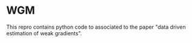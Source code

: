 # WGM
This repro contains python code to associated to the paper "data driven estimation of weak gradients". 
